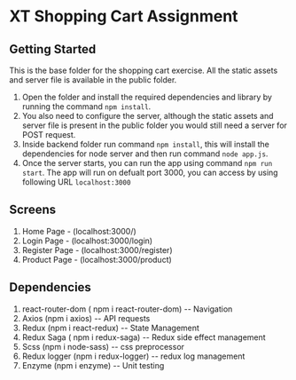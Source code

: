 # XT Shopping Cart Assignment

## Getting Started

This is the base folder for the shopping cart exercise. All the static assets and server file is available in the public folder.
1. Open the folder and install the required dependencies and library by running the command  ```npm install```.
2. You also need to configure the server, although the static assets and server file is present in the public folder you would still need a server for POST request.
3. Inside backend folder run command ```npm install```, this will install the dependencies for node server and then run command ```node app.js```.
4. Once the server starts, you can run the app using command ```npm run start```. The app will run on defualt port 3000, you can access by using following URL ```localhost:3000```

## Screens

1. Home Page - (localhost:3000/)
2. Login Page - (localhost:3000/login)
3. Register Page - (localhost:3000/register)
4. Product Page - (localhost:3000/product)

## Dependencies
1. react-router-dom ( npm i react-router-dom) -- Navigation
2. Axios (npm i axios) -- API requests
3. Redux (npm i react-redux) -- State Management
4. Redux Saga ( npm i redux-saga) -- Redux side effect management
5. Scss (npm i node-sass) -- css preprocessor
6. Redux logger (npm i redux-logger) -- redux log management
7. Enzyme (npm i enzyme) -- Unit testing

